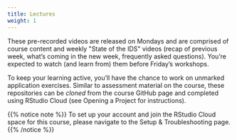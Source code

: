 ```yaml
---
title: Lectures
weight: 1
---
```


These pre-recorded videos are released on Mondays and are comprised of course content and weekly "State of the IDS" videos (recap of previous week, what’s coming in the new week, frequently asked questions). You’re expected to watch (and learn from) them before Friday’s workshops. 

To keep your learning active, you’ll have the chance to work on unmarked application exercises. Similar to assessment material on the course, these repositories can be _cloned_ from the course <a id="ids2021Git">GitHub page</a> and completed using <a id="RStudioCloud">RStudio Cloud</a> (see <a id="OpeningaProject">Opening a Project</a> for instructions).

{{% notice note %}}
To set up your account and join the RStudio Cloud space for this course,  please navigate to the <a id="troubleshoot">Setup & Troubleshooting</a> page.
{{% /notice %}}